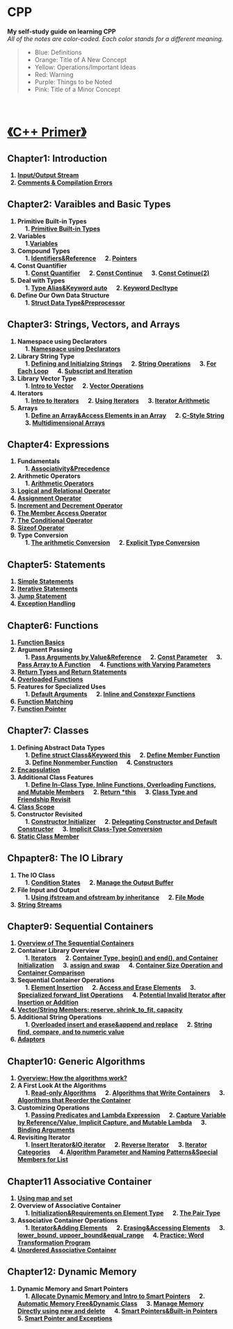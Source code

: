 # CPP
**My self-study guide on learning CPP**<br>
*All of the notes are color-coded. Each color stands for a different meaning.*
> + Blue: Definitions
> + Orange: Title of A New Concept
> + Yellow: Operations/Important Ideas
> + Red: Warning
> + Purple: Things to be Noted
> + Pink: Title of a Minor Concept
<br>

# <strong> [《C++ Primer》](https://github.com/KingArthur0205/CPP/blob/main/Electronic%20Version%20Book/C%2B%2B%20Primer%205th%20En.pdf)
## Chapter1: Introduction
1. [Input/Output Stream](https://github.com/KingArthur0205/CPP/blob/main/CPP%20Primer%20Notes/Ch1%20Getting%20Started/%E3%80%90CPP%E3%80%91Day_one.pdf)
2. [Comments & Compilation Errors](https://github.com/KingArthur0205/CPP/blob/main/CPP%20Primer%20Notes/Ch1%20Getting%20Started/%E3%80%90CPP%E3%80%91Day_two.pdf)
## Chapter2: Varaibles and Basic Types<br>
1. Primitive Built-in Types <br>
&emsp; 1. [Primitive Built-in Types](https://github.com/KingArthur0205/CPP/blob/main/CPP%20Primer%20Notes/Ch2%20Variables%20and%20Basic%20Types/%E3%80%90CPP%E3%80%91Day_three.pdf)
2. Variables <br>
&emsp; 1.[Variables](https://github.com/KingArthur0205/CPP/blob/main/CPP%20Primer%20Notes/Ch2%20Variables%20and%20Basic%20Types/%E3%80%90CPP%E3%80%91Day_four.pdf)
3. Compound Types <br>
&emsp; 1. [Identifiers&Reference](https://github.com/KingArthur0205/CPP/blob/main/CPP%20Primer%20Notes/Ch2%20Variables%20and%20Basic%20Types/%E3%80%90CPP%E3%80%91Day_five.pdf) 
&emsp; 2. [Pointers](https://github.com/KingArthur0205/CPP/blob/main/CPP%20Primer%20Notes/Ch2%20Variables%20and%20Basic%20Types/%E3%80%90CPP%E3%80%91Day_five(2).pdf) 
4. Const Quantifier <br>
&emsp; 1. [Const Quantifier](https://github.com/KingArthur0205/CPP/blob/main/CPP%20Primer%20Notes/Ch2%20Variables%20and%20Basic%20Types/%E3%80%90CPP%E3%80%91Day_six.pdf)
&emsp; 2. [Const Continue](https://github.com/KingArthur0205/CPP/blob/main/CPP%20Primer%20Notes/Ch2%20Variables%20and%20Basic%20Types/%E3%80%90CPP%E3%80%91Day_six(2).pdf)
&emsp; 3. [Const Cotinue(2)](https://github.com/KingArthur0205/CPP/blob/main/CPP%20Primer%20Notes/Ch2%20Variables%20and%20Basic%20Types/%E3%80%90CPP%E3%80%91Day_six(3).pdf)
5. Deal with Types <br>
&emsp; 1. [Type Alias&Keyword auto](https://github.com/KingArthur0205/CPP/blob/main/CPP%20Primer%20Notes/Ch2%20Variables%20and%20Basic%20Types/%E3%80%90CPP%E3%80%91Day_seven.pdf)
&emsp; 2. [Keyword Decltype](https://github.com/KingArthur0205/CPP/blob/main/CPP%20Primer%20Notes/Ch2%20Variables%20and%20Basic%20Types/%E3%80%90CPP%E3%80%91Day_seven(2).pdf)
6. Define Our Own Data Structure <br>
&emsp; 1. [Struct Data Type&Preprocessor](https://github.com/KingArthur0205/CPP/blob/main/CPP%20Primer%20Notes/Ch2%20Variables%20and%20Basic%20Types/%E3%80%90CPP%E3%80%91Day_seven(3).pdf)
## Chapter3: Strings, Vectors, and Arrays <br>
1. Namespace using Declarators <br>
&emsp; 1. [Namespace using Declarators](https://github.com/KingArthur0205/CPP/blob/main/CPP%20Primer%20Notes/Ch3%20Strings%2C%20Vectors%2C%20and%20Arrays/%E3%80%90CPP%E3%80%91Day_eight.pdf)
2. Library String Type <br>
&emsp; 1. [Defining and Initialzing Strings](https://github.com/KingArthur0205/CPP/blob/main/CPP%20Primer%20Notes/Ch3%20Strings%2C%20Vectors%2C%20and%20Arrays/%E3%80%90CPP%E3%80%91Day_eight.pdf)
&emsp; 2. [String Operations](https://github.com/KingArthur0205/CPP/blob/main/CPP%20Primer%20Notes/Ch3%20Strings%2C%20Vectors%2C%20and%20Arrays/%E3%80%90CPP%E3%80%91Day_eight(2).pdf)
&emsp; 3. [For Each Loop](https://github.com/KingArthur0205/CPP/blob/main/CPP%20Primer%20Notes/Ch3%20Strings%2C%20Vectors%2C%20and%20Arrays/%E3%80%90CPP%E3%80%91Day_eight(3).pdf)
&emsp; 4. [Subscript and Iteration](https://github.com/KingArthur0205/CPP/blob/main/CPP%20Primer%20Notes/Ch3%20Strings%2C%20Vectors%2C%20and%20Arrays/%E3%80%90CPP%E3%80%91Day_nine.pdf)
3. Library Vector Type <br>
&emsp; 1. [Intro to Vector](https://github.com/KingArthur0205/CPP/blob/main/CPP%20Primer%20Notes/Ch3%20Strings%2C%20Vectors%2C%20and%20Arrays/%E3%80%90CPP%E3%80%91Day_nine(2).pdf)
&emsp; 2. [Vector Operations](https://github.com/KingArthur0205/CPP/blob/main/CPP%20Primer%20Notes/Ch3%20Strings%2C%20Vectors%2C%20and%20Arrays/%E3%80%90CPP%E3%80%91Day_nine(3).pdf)
4. Iterators <br>
&emsp; 1. [Intro to Iterators](https://github.com/KingArthur0205/CPP/blob/main/CPP%20Primer%20Notes/Ch3%20Strings%2C%20Vectors%2C%20and%20Arrays/%E3%80%90CPP%E3%80%91Day_nine(3).pdf)
&emsp; 2. [Using Iterators](https://github.com/KingArthur0205/CPP/blob/main/CPP%20Primer%20Notes/Ch3%20Strings%2C%20Vectors%2C%20and%20Arrays/%E3%80%90CPP%E3%80%91Day_nine(4).pdf)
&emsp; 3. [Iterator Arithmetic](https://github.com/KingArthur0205/CPP/blob/main/CPP%20Primer%20Notes/Ch3%20Strings%2C%20Vectors%2C%20and%20Arrays/%E3%80%90CPP%E3%80%91Day_ten.pdf)
5. Arrays <br>
&emsp; 1. [Define an Array&Access Elements in an Array](https://github.com/KingArthur0205/CPP/blob/main/CPP%20Primer%20Notes/Ch3%20Strings%2C%20Vectors%2C%20and%20Arrays/%E3%80%90CPP%E3%80%91Day_ten(2).pdf)
&emsp; 2. [C-Style String](https://github.com/KingArthur0205/CPP/blob/main/CPP%20Primer%20Notes/Ch3/%E3%80%90CPP%E3%80%91Day_eleven.pdf)
&emsp; 3. [Multidimensional Arrays](https://github.com/KingArthur0205/CPP/blob/main/CPP%20Primer%20Notes/Ch3%20Strings%2C%20Vectors%2C%20and%20Arrays/%E3%80%90CPP%E3%80%91Day_eleven(2).pdf)
## Chapter4: Expressions
1. Fundamentals <br>
&emsp; 1. [Associativity&Precedence](https://github.com/KingArthur0205/CPP/blob/main/CPP%20Primer%20Notes/Ch4%20Expressions/%E3%80%90CPP%E3%80%91Day_twelve.pdf)
2. Arithmetic Operators <br>
&emsp; 1. [Arithmetic Operators](https://github.com/KingArthur0205/CPP/blob/main/CPP%20Primer%20Notes/Ch4%20Expressions/%E3%80%90CPP%E3%80%91Day_twelve.pdf)
3. [Logical and Relational Operator](https://github.com/KingArthur0205/CPP/blob/main/CPP%20Primer%20Notes/Ch4%20Expressions/%E3%80%90CPP%E3%80%91Day_twelve(2).pdf) <br>
4. [Assignment Operator](https://github.com/KingArthur0205/CPP/blob/main/CPP%20Primer%20Notes/Ch4%20Expressions/%E3%80%90CPP%E3%80%91Day_twelve(2).pdf) <br>
5. [Increment and Decrement Operator](https://github.com/KingArthur0205/CPP/blob/main/CPP%20Primer%20Notes/Ch4%20Expressions/%E3%80%90CPP%E3%80%91Day_twelve(2).pdf)<br>
6. [The Member Access Operator](https://github.com/KingArthur0205/CPP/blob/main/CPP%20Primer%20Notes/Ch4%20Expressions/%E3%80%90CPP%E3%80%91Day_twelve(3).pdf) <br>
7. [The Conditional Operator](https://github.com/KingArthur0205/CPP/blob/main/CPP%20Primer%20Notes/Ch4%20Expressions/%E3%80%90CPP%E3%80%91Day_twelve(3).pdf) <br>
8. [Sizeof Operator](https://github.com/KingArthur0205/CPP/blob/main/CPP%20Primer%20Notes/Ch4%20Expressions/%E3%80%90CPP%E3%80%91Day_13.pdf) <br>
9. Type Conversion <br>
&emsp; 1. [The arithmetic Conversion](https://github.com/KingArthur0205/CPP/blob/main/CPP%20Primer%20Notes/Ch4%20Expressions/%E3%80%90CPP%E3%80%91Day_13.pdf)
&emsp; 2. [Explicit Type Conversion](https://github.com/KingArthur0205/CPP/blob/main/CPP%20Primer%20Notes/Ch4%20Expressions/%E3%80%90CPP%E3%80%91Day_13\(2%EF%BC%89.pdf)
## Chapter5: Statements 
1. [Simple Statements](https://github.com/KingArthur0205/CPP/blob/main/CPP%20Primer%20Notes/Ch5%20Statements/%E3%80%90CPP%E3%80%91Day13(3).pdf)
2. [Iterative Statements](https://github.com/KingArthur0205/CPP/blob/main/CPP%20Primer%20Notes/Ch5%20Statements/%E3%80%90CPP%E3%80%91Day14.pdf)
3. [Jump Statement](https://github.com/KingArthur0205/CPP/blob/main/CPP%20Primer%20Notes/Ch5%20Statements/%E3%80%90CPP%E3%80%91Day14(2).pdf)
4. [Exception Handling](https://github.com/KingArthur0205/CPP/blob/main/CPP%20Primer%20Notes/Ch5%20Statements/%E3%80%90CPP%E3%80%91Day14(3).pdf)
## Chapter6: Functions
1. [Function Basics](https://github.com/KingArthur0205/CPP/blob/main/CPP%20Primer%20Notes/Ch6%20Functions/%E3%80%90CPP%E3%80%91Day15.pdf)
2. Argument Passing <br>
&emsp; 1. [Pass Arguments by Value&Reference](https://github.com/KingArthur0205/CPP/blob/main/CPP%20Primer%20Notes/Ch6%20Functions/%E3%80%90CPP%E3%80%91Day16.pdf)
&emsp; 2. [Const Parameter](https://github.com/KingArthur0205/CPP/blob/main/CPP%20Primer%20Notes/Ch6%20Functions/%E3%80%90CPP%E3%80%91Day16(2).pdf)
&emsp; 3. [Pass Array to A Function](https://github.com/KingArthur0205/CPP/blob/main/CPP%20Primer%20Notes/Ch6%20Functions/%E3%80%90CPP%E3%80%91Day16(3).pdf)
&emsp; 4. [Functions with Varying Parameters](https://github.com/KingArthur0205/CPP/blob/main/CPP%20Primer%20Notes/Ch6%20Functions/%E3%80%90CPP%E3%80%91Day17.pdf)
3. [Return Types and Return Statements](https://github.com/KingArthur0205/CPP/blob/main/CPP%20Primer%20Notes/Ch6%20Functions/%E3%80%90CPP%E3%80%91Day17(2).pdf)
4. [Overloaded Functions](https://github.com/KingArthur0205/CPP/blob/main/CPP%20Primer%20Notes/Ch6%20Functions/%E3%80%90CPP%E3%80%91Day18.pdf)
5. Features for Specialized Uses <br>
&emsp; 1. [Default Arguments](https://github.com/KingArthur0205/CPP/blob/main/CPP%20Primer%20Notes/Ch6%20Functions/%E3%80%90CPP%E3%80%91Day18(2).pdf)
&emsp; 2. [Inline and Constexpr Functions](https://github.com/KingArthur0205/CPP/blob/main/CPP%20Primer%20Notes/Ch6%20Functions/%E3%80%90CPP%E3%80%91Day18(2).pdf)
6. [Function Matching](https://github.com/KingArthur0205/CPP/blob/main/CPP%20Primer%20Notes/Ch6%20Functions/%E3%80%90CPP%E3%80%91Day19.pdf) <br>
7. [Function Pointer](https://github.com/KingArthur0205/CPP/blob/main/CPP%20Primer%20Notes/Ch6%20Functions/%E3%80%90CPP%E3%80%91Day20.pdf) <br>
## Chapter7: Classes
1. Defining Abstract Data Types <br>
&emsp; 1. [Define struct Class&Keyword this](https://github.com/KingArthur0205/CPP/blob/main/CPP%20Primer%20Notes/Ch7%20Classes/%E3%80%90CPP%E3%80%91Day20(2).pdf)
&emsp; 2. [Define Member Function](https://github.com/KingArthur0205/CPP/blob/main/CPP%20Primer%20Notes/Ch7%20Classes/%E3%80%90CPP%E3%80%91Day21.pdf)
&emsp; 3. [Define Nonmember Function](https://github.com/KingArthur0205/CPP/blob/main/CPP%20Primer%20Notes/Ch7%20Classes/%E3%80%90CPP%E3%80%91Day22.pdf)
&emsp; 4. [Constructors](https://github.com/KingArthur0205/CPP/blob/main/CPP%20Primer%20Notes/Ch7%20Classes/%E3%80%90CPP%E3%80%91Day23.pdf)
2. [Encapsulation](https://github.com/KingArthur0205/CPP/blob/main/CPP%20Primer%20Notes/Ch7%20Classes/%E3%80%90CPP%E3%80%91Day23(2).pdf)
3. Additional Class Features <br>
&emsp; 1. [Define In-Class Type, Inline Functions, Overloading Functions, and Mutable Members](https://github.com/KingArthur0205/CPP/blob/main/CPP%20Primer%20Notes/Ch7%20Classes/%E3%80%90CPP%E3%80%91Day24.pdf)
&emsp; 2. [Return *this](https://github.com/KingArthur0205/CPP/blob/main/CPP%20Primer%20Notes/Ch7%20Classes/%E3%80%90CPP%E3%80%91Day24(2).pdf)
&emsp; 3. [Class Type and Friendship Revisit](https://github.com/KingArthur0205/CPP/blob/main/CPP%20Primer%20Notes/Ch7%20Classes/%E3%80%90CPP%E3%80%91Day25.pdf)
4. [Class Scope](https://github.com/KingArthur0205/CPP/blob/main/CPP%20Primer%20Notes/Ch7%20Classes/%E3%80%90CPP%E3%80%91Day25(2).pdf) <br>
5. Constructor Revisited <br>
&emsp; 1. [Constructor Initializer](https://github.com/KingArthur0205/CPP/blob/main/CPP%20Primer%20Notes/Ch7%20Classes/%E3%80%90CPP%E3%80%91Day25(3).pdf)
&emsp; 2. [Delegating Constructor and Default Constructor](https://github.com/KingArthur0205/CPP/blob/main/CPP%20Primer%20Notes/Ch7%20Classes/%E3%80%90CPP%E3%80%91Day26.pdf)
&emsp; 3. [Implicit Class-Type Conversion](https://github.com/KingArthur0205/CPP/blob/main/CPP%20Primer%20Notes/Ch7%20Classes/%E3%80%90CPP%E3%80%91Day26(2).pdf)
6. [Static Class Member](https://github.com/KingArthur0205/CPP/blob/main/CPP%20Primer%20Notes/Ch7%20Classes/%E3%80%90CPP%E3%80%91Day27.pdf)
## Chpapter8: The IO Library
1. The IO Class <br>
&emsp; 1. [Condition States](https://github.com/KingArthur0205/CPP/blob/main/CPP%20Primer%20Notes/Ch8%20The%20IO%20Library/%E3%80%90CPP%E3%80%91Day27(2).pdf)
&emsp; 2. [Manage the Output Buffer](https://github.com/KingArthur0205/CPP/blob/main/CPP%20Primer%20Notes/Ch8%20The%20IO%20Library/%E3%80%90CPP%E3%80%91Day28.pdf)
2. File Input and Output <br>
&emsp; 1. [Using ifstream and ofstream by inheritance](https://github.com/KingArthur0205/CPP/blob/main/CPP%20Primer%20Notes/Ch8%20The%20IO%20Library/%E3%80%90CPP%E3%80%91Day28(2).pdf)
&emsp; 2. [File Mode](https://github.com/KingArthur0205/CPP/blob/main/CPP%20Primer%20Notes/Ch8%20The%20IO%20Library/%E3%80%90CPP%E3%80%91Day29.pdf)
3. [String Streams](https://github.com/KingArthur0205/CPP/blob/main/CPP%20Primer%20Notes/Ch8%20The%20IO%20Library/%E3%80%90CPP%E3%80%91Day29(2).pdf)
## Chapter9: Sequential Containers
1. [Overview of The Sequential Containers](https://github.com/KingArthur0205/CPP/blob/main/CPP%20Primer%20Notes/Ch9%20Sequential%20Containers/%E3%80%90CPP%E3%80%91Day30.pdf)
2. Container Library Overview <br>
&emsp; 1. [Iterators](https://github.com/KingArthur0205/CPP/blob/main/CPP%20Primer%20Notes/Ch9%20Sequential%20Containers/%E3%80%90CPP%E3%80%91Day30(2).pdf)
&emsp; 2. [Container Type, begin() and end(), and Container Initialization](https://github.com/KingArthur0205/CPP/blob/main/CPP%20Primer%20Notes/Ch9%20Sequential%20Containers/%E3%80%90CPP%E3%80%91Day31.pdf)
&emsp; 3. [assign and swap](https://github.com/KingArthur0205/CPP/blob/main/CPP%20Primer%20Notes/Ch9%20Sequential%20Containers/%E3%80%90CPP%E3%80%91Day32.pdf)
&emsp; 4. [Container Size Operation and Container Comparison](https://github.com/KingArthur0205/CPP/blob/main/CPP%20Primer%20Notes/Ch9%20Sequential%20Containers/%E3%80%90CPP%E3%80%91Day32(2).pdf)
3. Sequential Container Operations <br>
&emsp; 1. [Element Insertion](https://github.com/KingArthur0205/CPP/blob/main/CPP%20Primer%20Notes/Ch9%20Sequential%20Containers/%E3%80%90CPP%E3%80%91Day33.pdf)
&emsp; 2. [Access and Erase Elements](https://github.com/KingArthur0205/CPP/blob/main/CPP%20Primer%20Notes/Ch9%20Sequential%20Containers/%E3%80%90CPP%E3%80%91Day33(2).pdf)
&emsp; 3. [Specialized forward_list Operations](https://github.com/KingArthur0205/CPP/blob/main/CPP%20Primer%20Notes/Ch9%20Sequential%20Containers/%E3%80%90CPP%E3%80%91Day34.pdf)
&emsp; 4. [Potential Invalid Iterator after Insertion or Addition](https://github.com/KingArthur0205/CPP/blob/main/CPP%20Primer%20Notes/Ch9%20Sequential%20Containers/%E3%80%90CPP%E3%80%91Day34(2).pdf)
4. [Vector/String Members: reserve, shrink_to_fit, capacity](https://github.com/KingArthur0205/CPP/blob/main/CPP%20Primer%20Notes/Ch9%20Sequential%20Containers/%E3%80%90CPP%E3%80%91Day35.pdf)
5. Additional String Operations <br>
&emsp; 1. [Overloaded insert and erase&append and replace](https://github.com/KingArthur0205/CPP/blob/main/CPP%20Primer%20Notes/Ch9%20Sequential%20Containers/%E3%80%90CPP%E3%80%91Day35(2).pdf)
&emsp; 2. [String find, compare, and to numeric value](https://github.com/KingArthur0205/CPP/blob/main/CPP%20Primer%20Notes/Ch9%20Sequential%20Containers/%E3%80%90CPP%E3%80%91Day36.pdf)
6. [Adaptors](https://github.com/KingArthur0205/CPP/blob/main/CPP%20Primer%20Notes/Ch9%20Sequential%20Containers/%E3%80%90CPP%E3%80%91Day37.pdf)
## Chapter10: Generic Algorithms
1. [Overview: How the algorithms work?](https://github.com/KingArthur0205/CPP/blob/main/CPP%20Primer%20Notes/Ch10%20Generic%20Algorithms/%E3%80%90CPP%E3%80%91Day37(2).pdf)
2. A First Look At the Algorithms <br>
&emsp; 1. [Read-only Algorithms](https://github.com/KingArthur0205/CPP/blob/main/CPP%20Primer%20Notes/Ch10%20Generic%20Algorithms/%E3%80%90CPP%E3%80%91Day37(2).pdf)
&emsp; 2. [Algorithms that Write Containers](https://github.com/KingArthur0205/CPP/blob/main/CPP%20Primer%20Notes/Ch10%20Generic%20Algorithms/%E3%80%90CPP%E3%80%91Day38.pdf)
&emsp; 3. [Algorithms that Reorder the Container](https://github.com/KingArthur0205/CPP/blob/main/CPP%20Primer%20Notes/Ch10%20Generic%20Algorithms/%E3%80%90CPP%E3%80%91Day38(2).pdf)
3. Customizing Operations <br>
&emsp; 1. [Passing Predicates and Lambda Expression](https://github.com/KingArthur0205/CPP/blob/main/CPP%20Primer%20Notes/Ch10%20Generic%20Algorithms/%E3%80%90CPP%E3%80%91Day39.pdf)
&emsp; 2. [Capture Variable by Reference/Value, Implicit Capture, and Mutable Lambda](https://github.com/KingArthur0205/CPP/blob/main/CPP%20Primer%20Notes/Ch10%20Generic%20Algorithms/%E3%80%90CPP%E3%80%91Day40.pdf)
&emsp; 3. [Binding Arguments](https://github.com/KingArthur0205/CPP/blob/main/CPP%20Primer%20Notes/Ch10%20Generic%20Algorithms/%E3%80%90CPP%E3%80%91Day40(2).pdf)
4. Revisiting Iterator<br>
&emsp; 1. [Insert Iterator&IO iterator](https://github.com/KingArthur0205/CPP/blob/main/CPP%20Primer%20Notes/Ch10%20Generic%20Algorithms/%E3%80%90CPP%E3%80%91Day41.pdf)
&emsp; 2. [Reverse Iterator](https://github.com/KingArthur0205/CPP/blob/main/CPP%20Primer%20Notes/Ch10%20Generic%20Algorithms/%E3%80%90CPP%E3%80%91Day42.pdf)
&emsp; 3. [Iterator Categories](https://github.com/KingArthur0205/CPP/blob/main/CPP%20Primer%20Notes/Ch10%20Generic%20Algorithms/%E3%80%90CPP%E3%80%91Day43.pdf)
&emsp; 4. [Algorithm Parameter and Naming Patterns&Special Members for List](https://github.com/KingArthur0205/CPP/blob/main/CPP%20Primer%20Notes/Ch10%20Generic%20Algorithms/%E3%80%90CPP%E3%80%91Day43(2).pdf)
## Chapter11 Associative Container
1. [Using map and set](https://github.com/KingArthur0205/CPP/blob/main/CPP%20Primer%20Notes/Ch11%20Associative%20Container/%E3%80%90CPP%E3%80%91Day44.pdf)
2. Overview of Associative Container <br>
&emsp; 1. [Initialization&Requirements on Element Type](https://github.com/KingArthur0205/CPP/blob/main/CPP%20Primer%20Notes/Ch11%20Associative%20Container/%E3%80%90CPP%E3%80%91Day44(2).pdf)
&emsp; 2. [The Pair Type](https://github.com/KingArthur0205/CPP/blob/main/CPP%20Primer%20Notes/Ch11%20Associative%20Container/%E3%80%90CPP%E3%80%91Day45.pdf)
3. Associative Container Operations <br>
&emsp; 1. [Iterator&Adding Elements](https://github.com/KingArthur0205/CPP/blob/main/CPP%20Primer%20Notes/Ch11%20Associative%20Container/%E3%80%90CPP%E3%80%91Day45(2).pdf)
&emsp; 2. [Erasing&Accessing Elements](https://github.com/KingArthur0205/CPP/blob/main/CPP%20Primer%20Notes/Ch11%20Associative%20Container/%E3%80%90CPP%E3%80%91Day46.pdf)
&emsp; 3. [lower_bound, uppoer_bound&equal_range](https://github.com/KingArthur0205/CPP/blob/main/CPP%20Primer%20Notes/Ch11%20Associative%20Container/%E3%80%90CPP%E3%80%91Day47.pdf)
&emsp; 4. [Practice: Word Transformation Program](https://github.com/KingArthur0205/CPP/blob/main/CPP%20Primer%20Notes/Ch11%20Associative%20Container/%E3%80%90CPP%E3%80%91Day48.pdf)
4. [Unordered Associative Container](https://github.com/KingArthur0205/CPP/blob/main/CPP%20Primer%20Notes/Ch11%20Associative%20Container/%E3%80%90CPP%E3%80%91Day49.pdf)
## Chapter12: Dynamic Memory
1. Dynamic Memory and Smart Pointers <br>
&emsp; 1. [Allocate Dynamic Memory and Intro to Smart Pointers](https://github.com/KingArthur0205/CPP/blob/main/CPP%20Primer%20Notes/Ch12%20Dynamic%20Memory/%E3%80%90CPP%E3%80%91Day49(2).pdf)
&emsp; 2. [Automatic Memory Free&Dynamic Class](https://github.com/KingArthur0205/CPP/blob/main/CPP%20Primer%20Notes/Ch12%20Dynamic%20Memory/%E3%80%90CPP%E3%80%91Day50.pdf)
&emsp; 3. [Manage Memory Directly using new and delete](https://github.com/KingArthur0205/CPP/blob/main/CPP%20Primer%20Notes/Ch12%20Dynamic%20Memory/%E3%80%90CPP%E3%80%91Day51.pdf)
&emsp; 4. [Smart Pointers&Built-in Pointers](https://github.com/KingArthur0205/CPP/blob/main/CPP%20Primer%20Notes/Ch12%20Dynamic%20Memory/%E3%80%90CPP%E3%80%91Day51(2).pdf)
&emsp; 5. [Smart Pointer and Exceptions](https://github.com/KingArthur0205/CPP/blob/main/CPP%20Primer%20Notes/Ch12%20Dynamic%20Memory/%E3%80%90CPP%E3%80%91Day52.pdf)
